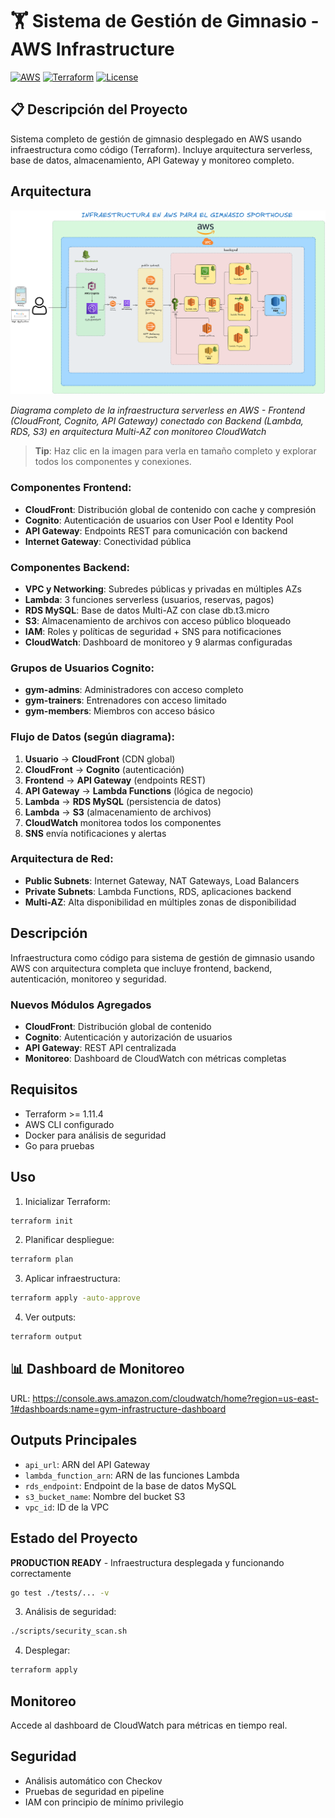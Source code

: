 # 🏋️ Sistema de Gestión de Gimnasio - AWS Infrastructure

[![AWS](https://img.shields.io/badge/AWS-Cloud-orange)](https://aws.amazon.com/)
[![Terraform](https://img.shields.io/badge/Terraform-Infrastructure-blue)](https://www.terraform.io/)
[![License](https://img.shields.io/badge/License-MIT-green)](LICENSE)

## 📋 Descripción del Proyecto

Sistema completo de gestión de gimnasio desplegado en AWS usando infraestructura como código (Terraform). Incluye arquitectura serverless, base de datos, almacenamiento, API Gateway y monitoreo completo.

## Arquitectura

![Diagrama de Arquitectura del Sistema de Gestión de Gimnasio](gym_infra_diagrama.png)

*Diagrama completo de la infraestructura serverless en AWS - Frontend (CloudFront, Cognito, API Gateway) conectado con Backend (Lambda, RDS, S3) en arquitectura Multi-AZ con monitoreo CloudWatch*

> **Tip**: Haz clic en la imagen para verla en tamaño completo y explorar todos los componentes y conexiones.

### Componentes Frontend:
- **CloudFront**: Distribución global de contenido con cache y compresión
- **Cognito**: Autenticación de usuarios con User Pool e Identity Pool
- **API Gateway**: Endpoints REST para comunicación con backend
- **Internet Gateway**: Conectividad pública

### Componentes Backend:
- **VPC y Networking**: Subredes públicas y privadas en múltiples AZs
- **Lambda**: 3 funciones serverless (usuarios, reservas, pagos)
- **RDS MySQL**: Base de datos Multi-AZ con clase db.t3.micro
- **S3**: Almacenamiento de archivos con acceso público bloqueado  
- **IAM**: Roles y políticas de seguridad + SNS para notificaciones
- **CloudWatch**: Dashboard de monitoreo y 9 alarmas configuradas

### Grupos de Usuarios Cognito:
- **gym-admins**: Administradores con acceso completo
- **gym-trainers**: Entrenadores con acceso limitado  
- **gym-members**: Miembros con acceso básico

### Flujo de Datos (según diagrama):
1. **Usuario** → **CloudFront** (CDN global)
2. **CloudFront** → **Cognito** (autenticación)
3. **Frontend** → **API Gateway** (endpoints REST)
4. **API Gateway** → **Lambda Functions** (lógica de negocio)
5. **Lambda** → **RDS MySQL** (persistencia de datos)
6. **Lambda** → **S3** (almacenamiento de archivos)
7. **CloudWatch** monitorea todos los componentes
8. **SNS** envía notificaciones y alertas

### Arquitectura de Red:
- **Public Subnets**: Internet Gateway, NAT Gateways, Load Balancers
- **Private Subnets**: Lambda Functions, RDS, aplicaciones backend
- **Multi-AZ**: Alta disponibilidad en múltiples zonas de disponibilidad

## Descripción
Infraestructura como código para sistema de gestión de gimnasio usando AWS con arquitectura completa que incluye frontend, backend, autenticación, monitoreo y seguridad.

### Nuevos Módulos Agregados
- **CloudFront**: Distribución global de contenido
- **Cognito**: Autenticación y autorización de usuarios
- **API Gateway**: REST API centralizada
- **Monitoreo**: Dashboard de CloudWatch con métricas completas

## Requisitos
- Terraform >= 1.11.4
- AWS CLI configurado
- Docker para análisis de seguridad
- Go para pruebas

## Uso
1. Inicializar Terraform:
```bash
terraform init
```

2. Planificar despliegue:
```bash
terraform plan
```

3. Aplicar infraestructura:
```bash
terraform apply -auto-approve
```

4. Ver outputs:
```bash
terraform output
```

## 📊 Dashboard de Monitoreo
URL: https://console.aws.amazon.com/cloudwatch/home?region=us-east-1#dashboards:name=gym-infrastructure-dashboard

## Outputs Principales
- `api_url`: ARN del API Gateway
- `lambda_function_arn`: ARN de las funciones Lambda  
- `rds_endpoint`: Endpoint de la base de datos MySQL
- `s3_bucket_name`: Nombre del bucket S3
- `vpc_id`: ID de la VPC

## Estado del Proyecto
**PRODUCTION READY** - Infraestructura desplegada y funcionando correctamente
```bash
go test ./tests/... -v
```

3. Análisis de seguridad:
```bash
./scripts/security_scan.sh
```

4. Desplegar:
```bash
terraform apply
```

## Monitoreo
Accede al dashboard de CloudWatch para métricas en tiempo real.

## Seguridad
- Análisis automático con Checkov
- Pruebas de seguridad en pipeline
- IAM con principio de mínimo privilegio